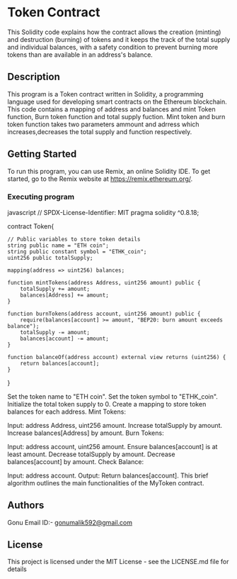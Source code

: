 # Token Contract

This Solidity code explains how the contract allows the creation (minting) and destruction (burning) of tokens and it keeps the track of the total supply and individual balances, with a safety condition to prevent burning more tokens than are available in an address's balance.

## Description

This program is a Token contract written in Solidity, a programming language used for developing smart contracts on the Ethereum blockchain. This code contains a mapping of address and balances and mint Token function, Burn token function and total supply fuction. Mint token and burn token function takes two parameters ammount and adrress which increases,decreases the total supply and function respectively.

## Getting Started
To run this program, you can use Remix, an online Solidity IDE. To get started, go to the Remix website at https://remix.ethereum.org/.
### Executing program

javascript
// SPDX-License-Identifier: MIT
pragma solidity ^0.8.18;

contract Token{

    // Public variables to store token details
    string public name = "ETH coin";
    string public constant symbol = "ETHK_coin";
    uint256 public totalSupply;

    mapping(address => uint256) balances;

    function mintTokens(address Address, uint256 amount) public {
        totalSupply += amount;
        balances[Address] += amount;
    }

    function burnTokens(address account, uint256 amount) public {
        require(balances[account] >= amount, "BEP20: burn amount exceeds balance");
        totalSupply -= amount;
        balances[account] -= amount;
    }
  
    function balanceOf(address account) external view returns (uint256) {
        return balances[account];
    }
}



Set the token name to "ETH coin". Set the token symbol to "ETHK_coin". Initialize the total token supply to 0. Create a mapping to store token balances for each address. Mint Tokens:

Input: address Address, uint256 amount. Increase totalSupply by amount. Increase balances[Address] by amount. Burn Tokens:

Input: address account, uint256 amount. Ensure balances[account] is at least amount. Decrease totalSupply by amount. Decrease balances[account] by amount. Check Balance:

Input: address account. Output: Return balances[account]. This brief algorithm outlines the main functionalities of the MyToken contract.

## Authors

Gonu
Email ID:- gonumalik592@gmail.com

## License

This project is licensed under the MIT License - see the LICENSE.md file for details















